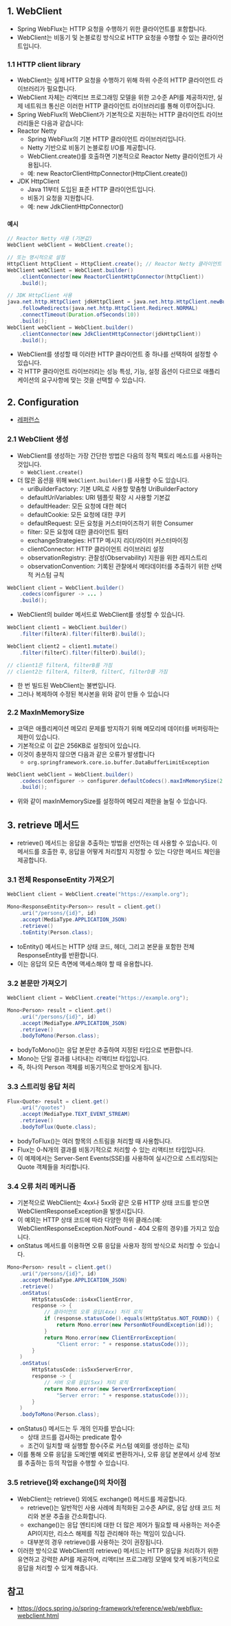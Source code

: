 ## 1. WebClient

- Spring WebFlux는 HTTP 요청을 수행하기 위한 클라이언트를 포함합니다.
- WebClient는 비동기 및 논블로킹 방식으로 HTTP 요청을 수행할 수 있는 클라이언트입니다.

### 1.1 HTTP client library

- WebClient는 실제 HTTP 요청을 수행하기 위해 하위 수준의 HTTP 클라이언트 라이브러리가 필요합니다.
- WebClient 자체는 리액티브 프로그래밍 모델을 위한 고수준 API를 제공하지만, 실제 네트워크 통신은 이러한 HTTP 클라이언트 라이브러리를 통해 이루어집니다.
- Spring WebFlux의 WebClient가 기본적으로 지원하는 HTTP 클라이언트 라이브러리들은 다음과 같습니다:
- Reactor Netty
  - Spring WebFlux의 기본 HTTP 클라이언트 라이브러리입니다.
  - Netty 기반으로 비동기 논블로킹 I/O를 제공합니다.
  - WebClient.create()를 호출하면 기본적으로 Reactor Netty 클라이언트가 사용됩니다.
  - 예: new ReactorClientHttpConnector(HttpClient.create())
- JDK HttpClient
  - Java 11부터 도입된 표준 HTTP 클라이언트입니다.
  - 비동기 요청을 지원합니다.
  - 예: new JdkClientHttpConnector()

#### 예시

```java
// Reactor Netty 사용 (기본값)
WebClient webClient = WebClient.create();

// 또는 명시적으로 설정
HttpClient httpClient = HttpClient.create(); // Reactor Netty 클라이언트
WebClient webClient = WebClient.builder()
    .clientConnector(new ReactorClientHttpConnector(httpClient))
    .build();

// JDK HttpClient 사용
java.net.http.HttpClient jdkHttpClient = java.net.http.HttpClient.newBuilder()
    .followRedirects(java.net.http.HttpClient.Redirect.NORMAL)
    .connectTimeout(Duration.ofSeconds(10))
    .build();
WebClient webClient = WebClient.builder()
    .clientConnector(new JdkClientHttpConnector(jdkHttpClient))
    .build();
```

- WebClient를 생성할 때 이러한 HTTP 클라이언트 중 하나를 선택하여 설정할 수 있습니다.
- 각 HTTP 클라이언트 라이브러리는 성능 특성, 기능, 설정 옵션이 다르므로 애플리케이션의 요구사항에 맞는 것을 선택할 수 있습니다.

## 2. Configuration

- [레퍼런스](https://docs.spring.io/spring-framework/reference/web/webflux-webclient/client-builder.html)

### 2.1 WebClient 생성

- WebClient를 생성하는 가장 간단한 방법은 다음의 정적 팩토리 메소드를 사용하는 것입니다.
  - `WebClient.create()`
- 더 많은 옵션을 위해 `WebClient.builder()`를 사용할 수도 있습니다.
  - uriBuilderFactory: 기본 URL로 사용할 맞춤형 UriBuilderFactory
  - defaultUriVariables: URI 템플릿 확장 시 사용할 기본값
  - defaultHeader: 모든 요청에 대한 헤더
  - defaultCookie: 모든 요청에 대한 쿠키
  - defaultRequest: 모든 요청을 커스터마이즈하기 위한 Consumer
  - filter: 모든 요청에 대한 클라이언트 필터
  - exchangeStrategies: HTTP 메시지 리더/라이터 커스터마이징
  - clientConnector: HTTP 클라이언트 라이브러리 설정
  - observationRegistry: 관찰성(Observability) 지원을 위한 레지스트리
  - observationConvention: 기록된 관찰에서 메타데이터를 추출하기 위한 선택적 커스텀 규칙

```java
WebClient client = WebClient.builder()
    .codecs(configurer -> ... )
    .build();
```

- WebClient의 builder 메서드로 WebClient를 생성할 수 있습니다.

```java
WebClient client1 = WebClient.builder()
    .filter(filterA).filter(filterB).build();

WebClient client2 = client1.mutate()
    .filter(filterC).filter(filterD).build();

// client1은 filterA, filterB를 가짐
// client2는 filterA, filterB, filterC, filterD를 가짐
```

- 한 번 빌드된 WebClient는 불변입니다.
- 그러나 복제하여 수정된 복사본을 위와 같이 만들 수 있습니다

### 2.2 MaxInMemorySize

- 코덱은 애플리케이션 메모리 문제를 방지하기 위해 메모리에 데이터를 버퍼링하는 제한이 있습니다.
- 기본적으로 이 값은 256KB로 설정되어 있습니다.
- 이것이 충분하지 않으면 다음과 같은 오류가 발생합니다
  - `org.springframework.core.io.buffer.DataBufferLimitException`

```java
WebClient webClient = WebClient.builder()
    .codecs(configurer -> configurer.defaultCodecs().maxInMemorySize(2 * 1024 * 1024))
    .build();
```

- 위와 같이 maxInMemorySize를 설정하여 메모리 제한을 늘릴 수 있습니다.

## 3. retrieve 메서드

- retrieve() 메서드는 응답을 추출하는 방법을 선언하는 데 사용할 수 있습니다.
이 메서드를 호출한 후, 응답을 어떻게 처리할지 지정할 수 있는 다양한 메서드 체인을 제공합니다.


### 3.1 전체 ResponseEntity 가져오기

```java
WebClient client = WebClient.create("https://example.org");

Mono<ResponseEntity<Person>> result = client.get()
    .uri("/persons/{id}", id)
    .accept(MediaType.APPLICATION_JSON)
    .retrieve()
    .toEntity(Person.class);
```

- toEntity() 메서드는 HTTP 상태 코드, 헤더, 그리고 본문을 포함한 전체 ResponseEntity를 반환합니다. 
- 이는 응답의 모든 측면에 액세스해야 할 때 유용합니다.

### 3.2 본문만 가져오기

```java
WebClient client = WebClient.create("https://example.org");

Mono<Person> result = client.get()
    .uri("/persons/{id}", id)
    .accept(MediaType.APPLICATION_JSON)
    .retrieve()
    .bodyToMono(Person.class);
```

- bodyToMono()는 응답 본문만 추출하여 지정된 타입으로 변환합니다.
- Mono는 단일 결과를 나타내는 리액티브 타입입니다. 
- 즉, 하나의 Person 객체를 비동기적으로 받아오게 됩니다.

### 3.3 스트리밍 응답 처리

```java
Flux<Quote> result = client.get()
    .uri("/quotes")
    .accept(MediaType.TEXT_EVENT_STREAM)
    .retrieve()
    .bodyToFlux(Quote.class);
```

- bodyToFlux()는 여러 항목의 스트림을 처리할 때 사용합니다. 
- Flux는 0-N개의 결과를 비동기적으로 처리할 수 있는 리액티브 타입입니다. 
- 이 예제에서는 Server-Sent Events(SSE)를 사용하여 실시간으로 스트리밍되는 Quote 객체들을 처리합니다.

### 3.4 오류 처리 메커니즘

- 기본적으로 WebClient는 4xx나 5xx와 같은 오류 HTTP 상태 코드를 받으면 WebClientResponseException을 발생시킵니다. 
- 이 예외는 HTTP 상태 코드에 따라 다양한 하위 클래스(예: WebClientResponseException.NotFound - 404 오류의 경우)를 가지고 있습니다.
- onStatus 메서드를 이용하면 오류 응답을 사용자 정의 방식으로 처리할 수 있습니다.


```java
Mono<Person> result = client.get()
    .uri("/persons/{id}", id)
    .accept(MediaType.APPLICATION_JSON)
    .retrieve()
    .onStatus(
        HttpStatusCode::is4xxClientError, 
        response -> {
            // 클라이언트 오류 응답(4xx) 처리 로직
            if (response.statusCode().equals(HttpStatus.NOT_FOUND)) {
                return Mono.error(new PersonNotFoundException(id));
            }
            return Mono.error(new ClientErrorException(
                "Client error: " + response.statusCode()));
        }
    )
    .onStatus(
        HttpStatusCode::is5xxServerError, 
        response -> {
            // 서버 오류 응답(5xx) 처리 로직
            return Mono.error(new ServerErrorException(
                "Server error: " + response.statusCode()));
        }
    )
    .bodyToMono(Person.class);
```

- onStatus() 메서드는 두 개의 인자를 받습니다:
  - 상태 코드를 검사하는 predicate 함수
  - 조건이 일치할 때 실행할 함수(주로 커스텀 예외를 생성하는 로직)
- 이를 통해 오류 응답을 도메인별 예외로 변환하거나, 오류 응답 본문에서 상세 정보를 추출하는 등의 작업을 수행할 수 있습니다.

### 3.5 retrieve()와 exchange()의 차이점

- WebClient는 retrieve() 외에도 exchange() 메서드를 제공합니다.
  - retrieve()는 일반적인 사용 사례에 최적화된 고수준 API로, 응답 상태 코드 처리와 본문 추출을 간소화합니다.
  - exchange()는 응답 엔티티에 대한 더 많은 제어가 필요할 때 사용하는 저수준 API이지만, 리소스 해제를 직접 관리해야 하는 책임이 있습니다.
  - 대부분의 경우 retrieve()를 사용하는 것이 권장됩니다.
- 이러한 방식으로 WebClient의 retrieve() 메서드는 HTTP 응답을 처리하기 위한 유연하고 강력한 API를 제공하며, 리액티브 프로그래밍 모델에 맞게 비동기적으로 응답을 처리할 수 있게 해줍니다.

## 참고

- https://docs.spring.io/spring-framework/reference/web/webflux-webclient.html